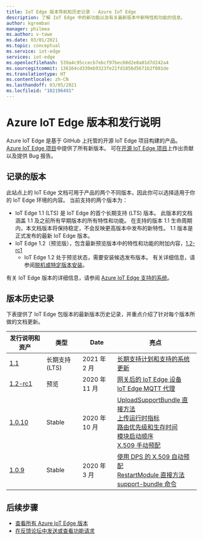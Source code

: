 ```yaml
---
title: IoT Edge 版本导航和历史记录 - Azure IoT Edge
description: 了解 IoT Edge 中的新功能以及有关最新版本中新特性和功能的信息。
author: kgremban
manager: philmea
ms.author: v-tawe
ms.date: 03/01/2021
ms.topic: conceptual
ms.service: iot-edge
services: iot-edge
ms.openlocfilehash: 539a4c95ccecb7ebcf97bec60d2e0a01d7d242a4
ms.sourcegitcommit: 136164cd330eb9323fe21fd1856d5671b2f001de
ms.translationtype: HT
ms.contentlocale: zh-CN
ms.lasthandoff: 03/05/2021
ms.locfileid: "102196491"
---
```

# <a name="azure-iot-edge-versions-and-release-notes"></a>Azure IoT Edge 版本和发行说明

Azure IoT Edge 是基于 GitHub 上托管的开源 IoT Edge 项目构建的产品。 [Azure IoT Edge 项目](https://github.com/Azure/azure-iotedge)中提供了所有新版本。 可在[开源 IoT Edge 项目](https://github.com/Azure/iotedge)上作出贡献以及提供 Bug 报告。

## <a name="documented-versions"></a>记录的版本

此站点上的 IoT Edge 文档可用于产品的两个不同版本，因此你可以选择适用于你的 IoT Edge 环境的内容。 当前支持的两个版本为：

* IoT Edge 1.1 (LTS) 是 IoT Edge 的首个长期支持 (LTS) 版本。 此版本的文档涵盖 1.1 及之前所有早期版本的所有特性和功能。 在支持的版本 1.1 生命周期内，本文档版本将保持稳定，不会反映更高版本中发布的新特性。 1\.1 版本是正式发布的最新 IoT Edge 版本。
* IoT Edge 1.2（预览版），包含最新预览版本中的特性和功能的附加内容，[1.2-rc1](https://github.com/Azure/azure-iotedge/releases/tag/1.2.0-rc1)
  * IoT Edge 1.2 处于预览状态，需要安装候选发布版本。 有关详细信息，请参阅[脱机或特定版本安装](how-to-install-iot-edge.md?tabs=linux#offline-or-specific-version-installation-optional)。

有关 IoT Edge 版本的详细信息，请参阅 [Azure IoT Edge 支持的系统](support.md)。

## <a name="version-history"></a>版本历史记录

下表提供了 IoT Edge 包版本的最新版本历史记录，并重点介绍了针对每个版本所做的文档更新。

| 发行说明和资产 | 类型 | Date | 亮点 |
| ------------------------ | ---- | ---- | ---------- |
| [1.1](https://github.com/Azure/azure-iotedge/releases/tag/1.1.0) | 长期支持 (LTS) | 2021 年 2 月 | [长期支持计划和支持的系统更新](support.md) |
| [1.2-rc1](https://github.com/Azure/azure-iotedge/releases/tag/1.2.0-rc1) | 预览 | 2020 年 11 月 | [网关后的 IoT Edge 设备](how-to-connect-downstream-iot-edge-device.md?view=iotedge-2020-11&preserve-view=true)<br>[IoT Edge MQTT 代理](how-to-publish-subscribe.md?view=iotedge-2020-11&preserve-view=true) |
| [1.0.10](https://github.com/Azure/azure-iotedge/releases/tag/1.0.10) | Stable | 2020 年 10 月 | [UploadSupportBundle 直接方法](how-to-retrieve-iot-edge-logs.md#upload-support-bundle-diagnostics)<br>[上传运行时指标](how-to-access-built-in-metrics.md)<br>[路由优先级和生存时间](module-composition.md#priority-and-time-to-live)<br>[模块启动顺序](module-composition.md#configure-modules)<br>[X.509 手动预配](how-to-register-device.md) |
| [1.0.9](https://github.com/Azure/azure-iotedge/releases/tag/1.0.9) | Stable | 2020 年 3 月 | [使用 DPS 的 X.509 自动预配](how-to-auto-provision-x509-certs.md)<br>[RestartModule 直接方法](how-to-edgeagent-direct-method.md#restart-module)<br>[support-bundle 命令](troubleshoot.md#gather-debug-information-with-support-bundle-command) |

## <a name="next-steps"></a>后续步骤

* [查看所有 Azure IoT Edge 版本](https://github.com/Azure/azure-iotedge/releases)
* [在反馈论坛中发送或查看功能请求](https://feedback.azure.com/forums/907045-azure-iot-edge)
